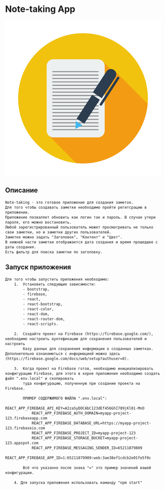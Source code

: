 # Note-taking App

![logotype-app](src/images/logo-app.jpg)
## Описание

    Note-taking - это готовое приложение для создания заметок.
    Для того чтобы создавать заметки необходимо пройти регитсрацию в приложении.
    Приложение позваляет обновить как логин так и пароль. В случае утери пароля, его можно востановить.
    Любой зарегистрированный пользователь может просматривать не только свои заметки, но и заметки других пользователей.
    Заметке можно задать "Заголовок", "Контент" и "Цвет". 
    В нижней части заметки отображается дата создания и время прошедшее с даты создания.
    Есть фильтр для поиска заметки по заголовку.

## Запуск приложения

    Для того чтобы запустить приложения необходимо:
        1.  Установить следующие зависимости:
            - bootstrap,
            - firebase,
            - react,
            - react-bootstrap,
            - react-color,
            - react-dom,
            - react-router-dom,
            - react-scripts.

        2.  Cоздайте проект на Firebase (https://firebase.google.com/), необходимо настроить аунтефикацию для сохранения пользователей и настроить
            базу данных для сохранения информации о созданных заметках. Дополнительно ознакомиться с информацией можно здесь (https://firebase.google.com/docs/web/setup?authuser=0).

        3.  Когда проект на Firebase готов, необходимо инициализировать конфигурацию Firebase, для этого в корне приложения необходимо создать файл ".env.local" и скопировать
            туда конфигурацию, полученную при создании проекта на Firebase. 

            ПРИМЕР СОДЕРЖИМОГО ФАЙЛА ".env.local":
                REACT_APP_FIREBASE_API_KEY=AIzaSyDOCAbC123dEf456GhI789jKl01-MnO
                REACT_APP_FIREBASE_AUTH_DOMAIN=myapp-project-123.firebaseapp.com
                REACT_APP_FIREBASE_DATABASE_URL=https://myapp-project-123.firebaseio.com
                REACT_APP_FIREBASE_PROJECT_ID=myapp-project-123
                REACT_APP_FIREBASE_STORAGE_BUCKET=myapp-project-123.appspot.com
                REACT_APP_FIREBASE_MESSAGING_SENDER_ID=65211879809
                REACT_APP_FIREBASE_APP_ID=1:65211879909:web:3ae38ef1cdcb2e01fe5f0c

            Всё что указанно после знака "=" это пример значений вашей конфигурации.

        4. Для запуска приложения использовать команду "npm start"

